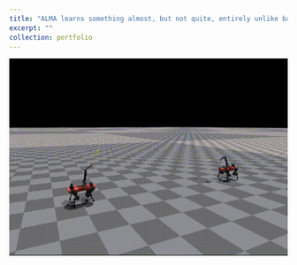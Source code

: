 ```yaml
---
title: "ALMA learns something almost, but not quite, entirely unlike badminton <img src="../images/badmintonVSGIF.gif" alt=""/> "
excerpt: ""
collection: portfolio
---
```


![badminton](../images/badmintonVSGIF.gif)
